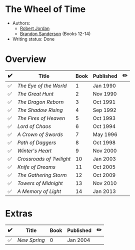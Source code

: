 # The Wheel of Time

- Authors:
  - [Robert Jordan](/authors.md#robert-jordan)
  - [Brandon Sanderson](/authors.md#brandon-sanderson) (Books 12-14)
- Writing status: Done

# Overview

| ✔️ | Title | Book | Published | ✏️ |
| - | - | - | - | - |
| ✅ | _The Eye of the World_ | 1 | Jan 1990 | |
| ✅ | _The Great Hunt_ | 2 | Nov 1990 | |
| ✅ | _The Dragon Reborn_ | 3 | Oct 1991 | |
| ✅ | _The Shadow Rising_ | 4 | Sep 1992 | |
| ✅ | _The Fires of Heaven_ | 5 | Oct 1993 | |
| ✅ | _Lord of Chaos_ | 6 | Oct 1994 | |
| ✅ | _A Crown of Swords_ | 7 | May 1996 | |
| ✅ | _Path of Daggers_ | 8 | Oct 1998 | |
| ✅ | _Winter's Heart_ | 9 | Nov 2000 | |
| ✅ | _Crossroads of Twilight_ | 10 | Jan 2003 | |
| ✅ | _Knife of Dreams_ | 11 | Oct 2005 | |
| ✅ | _The Gathering Storm_ | 12 | Oct 2009 | |
| ✅ | _Towers of Midnight_ | 13 | Nov 2010 | |
| ✅ | _A Memory of Light_ | 14 | Jan 2013 | |

# Extras

| ✔️ | Title | Book | Published | ✏️ |
| - | - | - | - | - |
| ✅ | _New Spring_ | 0 | Jan 2004 | |

